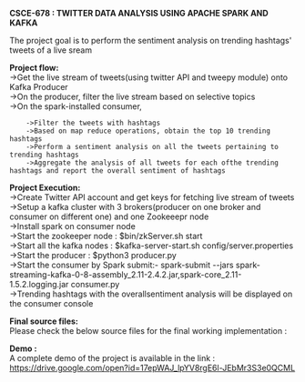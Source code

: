 **CSCE-678  : TWITTER DATA ANALYSIS USING APACHE SPARK AND KAFKA**


The project goal is to perform the sentiment analysis on trending hashtags' tweets of a live sream


**Project flow:**\
	->Get the live stream of tweets(using twitter API and tweepy module) onto Kafka Producer\
	->On the producer, filter the live stream based on selective topics\
	->On the spark-installed consumer,
	    
	    ->Filter the tweets with hashtags
	    ->Based on map reduce operations, obtain the top 10 trending hashtags
	    ->Perform a sentiment analysis on all the tweets pertaining to trending hashtags
	    ->Aggregate the analysis of all tweets for each ofthe trending hashtags and report the overall sentiment of hashtags
		
		

**Project Execution:**\
	->Create Twitter API account and get keys for fetching live stream of tweets\
	->Setup a kafka cluster with 3 brokers(producer on one broker and consumer on different one) and one Zookeeepr node\
	->Install spark on consumer node \
	->Start the zookeeper node : $bin/zkServer.sh start\
	->Start all the kafka nodes : $kafka-server-start.sh config/server.properties\
	->Start the producer : $python3 producer.py \
	->Start the consumer by Spark submit:- spark-submit --jars spark-streaming-kafka-0-8-assembly_2.11-2.4.2.jar,spark-core_2.11-1.5.2.logging.jar consumer.py\
	->Trending hashtags with the overallsentiment analysis  will be displayed on the consumer console
	
	
**Final source files:** \
Please check the below source files for the final working implementation : 

**Demo :** \
A complete demo of the project is available in the link : https://drive.google.com/open?id=17epWAJ_lpYV8rgE6l-JEbMr3S3e0QCML



